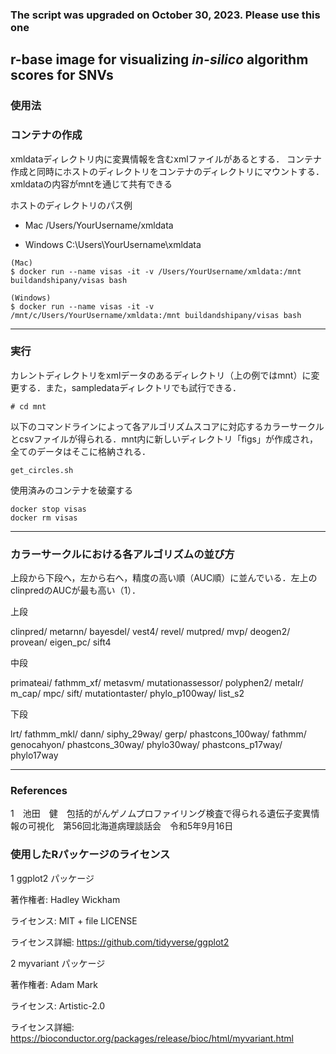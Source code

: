 ### The script was upgraded on October 30, 2023. Please use this one ###

## r-base image for visualizing _in-silico_ algorithm scores for SNVs ##  

### 使用法 ###


### コンテナの作成 ###
xmldataディレクトリ内に変異情報を含むxmlファイルがあるとする．
コンテナ作成と同時にホストのディレクトリをコンテナのディレクトリにマウントする．xmldataの内容がmntを通じて共有できる

ホストのディレクトリのパス例

- Mac     /Users/YourUsername/xmldata

- Windows C:\Users\YourUsername\xmldata

```
(Mac)
$ docker run --name visas -it -v /Users/YourUsername/xmldata:/mnt buildandshipany/visas bash

(Windows)
$ docker run --name visas -it -v /mnt/c/Users/YourUsername/xmldata:/mnt buildandshipany/visas bash
```
---
### 実行 ### 

カレントディレクトリをxmlデータのあるディレクトリ（上の例ではmnt）に変更する．また，sampledataディレクトリでも試行できる．

``` 
# cd mnt
```

以下のコマンドラインによって各アルゴリズムスコアに対応するカラーサークルとcsvファイルが得られる．mnt内に新しいディレクトリ「figs」が作成され，全てのデータはそこに格納される．

```
get_circles.sh 
```

使用済みのコンテナを破棄する

```
docker stop visas
docker rm visas
```
---

### カラーサークルにおける各アルゴリズムの並び方 ###

上段から下段へ，左から右へ，精度の高い順（AUC順）に並んでいる．左上のclinpredのAUCが最も高い（1）．

上段

 clinpred/	 metarnn/ 	 bayesdel/	 vest4/	 revel/	 mutpred/	 mvp/	 deogen2/	 provean/	 eigen_pc/	 sift4		

中段

 primateai/	 fathmm_xf/	 metasvm/	 mutationassessor/ polyphen2/	 metalr/	 m_cap/	 mpc/	 sift/	 mutationtaster/ phylo_p100way/	 list_s2

下段	

lrt/    fathmm_mkl/	 dann/	 siphy_29way/	 gerp/	 phastcons_100way/	 fathmm/	 genocahyon/	 phastcons_30way/	 phylo30way/	 phastcons_p17way/	 phylo17way

---
### References ###
1　池田　健　包括的がんゲノムプロファイリング検査で得られる遺伝子変異情報の可視化　第56回北海道病理談話会　令和5年9月16日


### 使用したRパッケージのライセンス ###

1 ggplot2 パッケージ

著作権者: Hadley Wickham

ライセンス: MIT + file LICENSE

ライセンス詳細: https://github.com/tidyverse/ggplot2

2 myvariant パッケージ

著作権者: Adam Mark

ライセンス: Artistic-2.0

ライセンス詳細: https://bioconductor.org/packages/release/bioc/html/myvariant.html


